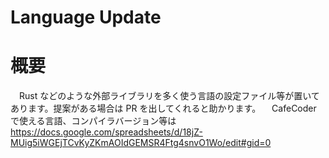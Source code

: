 # Language Update

# 概要
　Rust などのような外部ライブラリを多く使う言語の設定ファイル等が置いてあります。提案がある場合は PR を出してくれると助かります。
　CafeCoder で使える言語、コンパイラバージョン等は https://docs.google.com/spreadsheets/d/18jZ-MUig5iWGEjTCvKyZKmAOIdGEMSR4Ftg4snvO1Wo/edit#gid=0